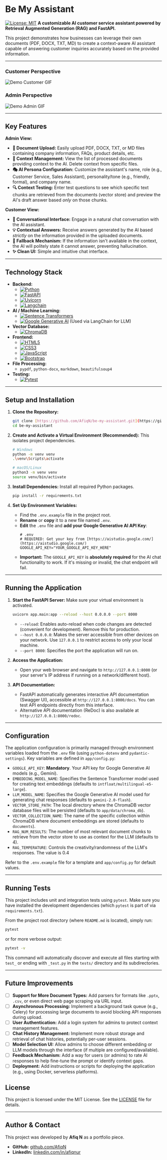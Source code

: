 # Be My Assistant

[![License: MIT](https://img.shields.io/badge/License-MIT-blue.svg)](https://opensource.org/licenses/MIT)
**A customizable AI customer service assistant powered by Retrieval Augmented Generation (RAG) and FastAPI.**

This project demonstrates how businesses can leverage their own documents (PDF, DOCX, TXT, MD) to create a context-aware AI assistant capable of answering customer inquiries accurately based on the provided information.

---

### Customer Perspective

![Demo Customer GIF](./assets/Demo%20Customer%20View.gif)

### Admin Perspective

![Demo Admin GIF](./assets/Demo%20Admin%20View.gif)

---

## Key Features

**Admin View:**

* **📄 Document Upload:** Easily upload PDF, DOCX, TXT, or MD files containing company information, FAQs, product details, etc.
* **🧠 Context Management:** View the list of processed documents providing context to the AI. Delete context from specific files.
* **🎭 AI Persona Configuration:** Customize the assistant's name, role (e.g., Customer Service, Sales Assistant), personality/tone (e.g., friendly, formal), and company name.
* **🔍 Context Testing:** Enter test questions to see which specific text chunks are retrieved from the documents (vector store) and preview the AI's draft answer based *only* on those chunks.

**Customer View:**

* **💬 Conversational Interface:** Engage in a natural chat conversation with the AI assistant.
* **💡 Contextual Answers:** Receive answers generated by the AI based *strictly* on the information provided in the uploaded documents.
* **🚫 Fallback Mechanism:** If the information isn't available in the context, the AI will politely state it cannot answer, preventing hallucination.
* **✨ Clean UI:** Simple and intuitive chat interface.

---

## Technology Stack

* **Backend:**
  * [![Python](https://img.shields.io/badge/Python-3.13%2B-blue?logo=python&logoColor=white)](https://www.python.org/)
  * [![FastAPI](https://img.shields.io/badge/FastAPI-0.115%2B-green?logo=fastapi&logoColor=white)](https://fastapi.tiangolo.com/)
  * [![Uvicorn](https://img.shields.io/badge/Uvicorn-run-purple?logo=python&logoColor=white)](https://www.uvicorn.org/)
  * [![Langchain](https://img.shields.io/badge/LangChain-Core-orange)](https://python.langchain.com/)
* **AI / Machine Learning:**
  * [![Sentence Transformers](https://img.shields.io/badge/Sentence--Transformers-Embeddings-yellow)](https://www.sbert.net/)
  * [![Google Generative AI](https://img.shields.io/badge/Google-Generative%20AI-blue?logo=google&logoColor=white)](https://ai.google.dev/) (Used via LangChain for LLM)
* **Vector Database:**
  * [![ChromaDB](https://img.shields.io/badge/ChromaDB-VectorStore-red)](https://www.trychroma.com/)
* **Frontend:**
  * [![HTML5](https://img.shields.io/badge/HTML5-E34F26?logo=html5&logoColor=white)](https://developer.mozilla.org/en-US/docs/Web/Guide/HTML/HTML5)
  * [![CSS3](https://img.shields.io/badge/CSS3-1572B6?logo=css3&logoColor=white)](https://developer.mozilla.org/en-US/docs/Web/CSS)
  * [![JavaScript](https://img.shields.io/badge/JavaScript-ES6%2B-F7DF1E?logo=javascript&logoColor=black)](https://developer.mozilla.org/en-US/docs/Web/JavaScript)
  * [![Bootstrap](https://img.shields.io/badge/Bootstrap-5.3-7952B3?logo=bootstrap&logoColor=white)](https://getbootstrap.com/)
* **File Processing:**
  * `pypdf`, `python-docx`, `markdown`, `beautifulsoup4`
* **Testing:**
  * [![Pytest](https://img.shields.io/badge/Pytest-testing-blue?logo=pytest&logoColor=white)](https://docs.pytest.org/)

---

## Setup and Installation

1. **Clone the Repository:**

   ```bash
   git clone [https://github.com/AfiqN/be-my-assistant.git](https://github.com/AfiqN/be-my-assistant.git) # Replace with your actual repository URL if different
   cd be-my-assistant
   ```
2. **Create and Activate a Virtual Environment (Recommended):**
   This isolates project dependencies.

   ```bash
   # Windows
   python -m venv venv
   .\venv\Scripts\activate

   # macOS/Linux
   python3 -m venv venv
   source venv/bin/activate
   ```
3. **Install Dependencies:**
   Install all required Python packages.

   ```bash
   pip install -r requirements.txt
   ```
4. **Set Up Environment Variables:**

   * Find the `.env.example` file in the project root.
   * **Rename** or **copy** it to a new file named `.env`.
   * **Edit** the `.env` file and **add your Google Generative AI API Key**:
     ```dotenv
     # .env
     # REQUIRED: Get your key from [https://aistudio.google.com/](https://aistudio.google.com/)
     GOOGLE_API_KEY="YOUR_GOOGLE_API_KEY_HERE"
     ```
   * **Important:** The `GOOGLE_API_KEY` is **absolutely required** for the AI chat functionality to work. If it's missing or invalid, the chat endpoint will fail.

---

## Running the Application

1. **Start the FastAPI Server:**
   Make sure your virtual environment is activated.

   ```bash
   uvicorn app.main:app --reload --host 0.0.0.0 --port 8000
   ```

   * `--reload`: Enables auto-reload when code changes are detected (convenient for development). Remove this for production.
   * `--host 0.0.0.0`: Makes the server accessible from other devices on your network. Use `127.0.0.1` to restrict access to only your local machine.
   * `--port 8000`: Specifies the port the application will run on.
2. **Access the Application:**

   * Open your web browser and navigate to `http://127.0.0.1:8000` (or your server's IP address if running on a network/different host).
3. **API Documentation:**

   * FastAPI automatically generates interactive API documentation (Swagger UI), accessible at `http://127.0.0.1:8000/docs`. You can test API endpoints directly from this interface.
   * Alternative API documentation (ReDoc) is also available at `http://127.0.0.1:8000/redoc`.

---

## Configuration

The application configuration is primarily managed through environment variables loaded from the `.env` file (using `python-dotenv` and `pydantic-settings`). Key variables are defined in `app/config.py`:

* `GOOGLE_API_KEY`: **Mandatory**. Your API key for Google Generative AI models (e.g., Gemini).
* `EMBEDDING_MODEL_NAME`: Specifies the Sentence Transformer model used for creating text embeddings (defaults to `intfloat/multilingual-e5-large`).
* `LLM_MODEL_NAME`: Specifies the Google Generative AI model used for generating chat responses (defaults to `gemini-2.0-flash`).
* `VECTOR_STORE_PATH`: The local directory where the ChromaDB vector database files will be persisted (defaults to `app/data/chroma_db`).
* `VECTOR_COLLECTION_NAME`: The name of the specific collection within ChromaDB where document embeddings are stored (defaults to `documents`).
* `RAG_NUM_RESULTS`: The number of most relevant document chunks to retrieve from the vector store to use as context for the LLM (defaults to 4).
* `RAG_TEMPERATURE`: Controls the creativity/randomness of the LLM's responses. The value is 0.4

Refer to the `.env.example` file for a template and `app/config.py` for default values.

---

## Running Tests

This project includes unit and integration tests using `pytest`. Make sure you have installed the development dependencies (which `pytest` is part of via `requirements.txt`).

From the project root directory (where `README.md` is located), simply run:

```bash
pytest
```

or for more verbose output:

```Bash
pytest -v
```

This command will automatically discover and execute all files starting with `test_` or ending with `_test.py` in the `tests/` directory and its subdirectories.

---

## Future Improvements

* [ ] **Support for More Document Types:** Add parsers for formats like `.pptx`, `.csv`, or even direct web page scraping via URL input.
* [ ] **Asynchronous Processing:** Implement a background task queue (e.g., Celery) for processing large documents to avoid blocking API responses during upload.
* [ ] **User Authentication:** Add a login system for admins to protect context management features.
* [ ] **Chat History Management:** Implement more robust storage and retrieval of chat histories, potentially per-user sessions.
* [ ] **Model Selection UI:** Allow admins to choose different embedding or LLM models through the interface (if multiple are configured/available).
* [ ] **Feedback Mechanism:** Add a way for users (or admins) to rate AI responses to help fine-tune the prompt or identify context gaps.
* [ ] **Deployment:** Add instructions or scripts for deploying the application (e.g., using Docker, serverless platforms).

## License

This project is licensed under the MIT License. See the [LICENSE](./LICENSE) file for details.

---

## Author & Contact

This project was developed by **Afiq N** as a portfolio piece.

* **GitHub:** [github.com/AfiqN](https://github.com/AfiqN)
* **LinkedIn:** [linkedin.com/in/afiqnur](https://www.linkedin.com/in/afiqnur/)
